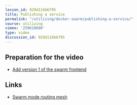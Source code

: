 ```yaml
---
lesson_id: 929d116b6795
title: Publishing a service
permalink: "/utilizing/docker-swarm/publishing-a-service/"
course: utilizing
vimeo: '259610680'
type: video
discussion_id: 929d116b6795
---
```


## Preparation for the video
* [Add version 1 of the swarm frontend](https://github.com/learndocker/docker_examples/commit/e5222a3)

## Links
* [Swarm mode routing mesh](https://docs.docker.com/engine/swarm/ingress/)
